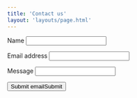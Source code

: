 ```yaml
---
title: 'Contact us'
layout: 'layouts/page.html'
---
```


<form name="contact" netlify class="[ signup__form ] [ flow ]">
  <label>Name <input
      type="text"
      name="name"
      id="name"
      autocapitalize="none"
      autocorrect="off"
      required" /></label>
  
    
  <label>Email address <input
      type="email"
      name="email"
      id="email"
      autocapitalize="none"
      autocorrect="off"
      required
      pattern="[^@]+@[^\.]+\..+"
    /></label>
    
  <label>Message <input
      type="text"
      name="message"
      id="message"
      autocapitalize="none"
      autocorrect="off"
      required /></label>
    

  <button type="submit" class="button">
      <span class="visually-hidden">Submit email</span>Submit
      </button>
</form>
<div aria-atomic="true" role="alert" class="signup__alert"></div>

